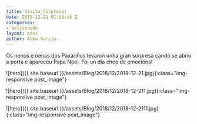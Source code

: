 ```yaml
---
title: Visita Sorpresa!
date: 2018-12-21 01:50:16 Z
categories:
- actividade
layout: post
author: Alba García.
---
```



Os nenos e nenas dos Paxariños levaron unha gran sorpresa cando se abriu a porta e apareceu Papa Noel. Foi un día cheo de emocións!

![hero]({{ site.baseurl }}/assets/Blog/2018/12/2018-12-21.jpg){:class="img-responsive post_image"}
<br>

![hero]({{ site.baseurl }}/assets/Blog/2018/12/2018-12-211.jpg){:class="img-responsive post_image"}
<br>

![hero]({{ site.baseurl }}/assets/Blog/2018/12/2018-12-2111.jpg){:class="img-responsive post_image"}
<br>
